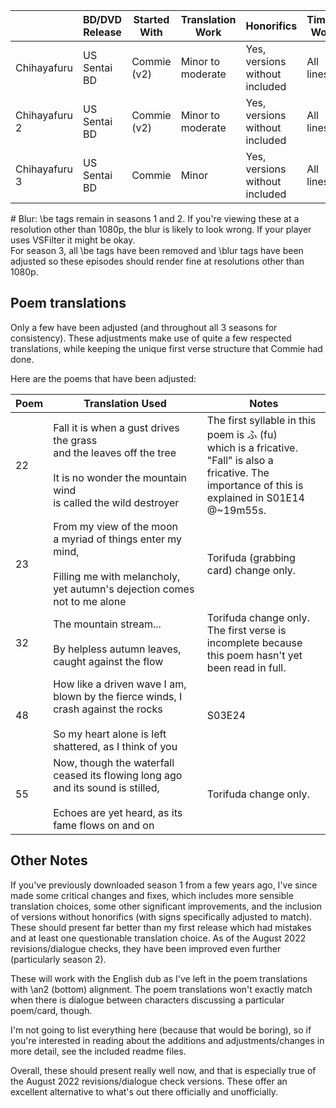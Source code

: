 ||BD/DVD Release|Started With|Translation Work|Honorifics|Timing Work|Typesetting Work|Last Modified|
|--------|--------|--------|--------|--------|--------|--------|--------|
|Chihayafuru|US Sentai BD|Commie (v2)|Minor to moderate|Yes, versions without included|All lines|Minor to moderate \#|08/2022|
|Chihayafuru 2|US Sentai BD|Commie (v2)|Minor to moderate|Yes, versions without included|All lines|Moderate \#|08/2022|
|Chihayafuru 3|US Sentai BD|Commie|Minor|Yes, versions without included|All lines|Moderate to major|01/2022|

\# Blur: \be tags remain in seasons 1 and 2. If you're viewing these at a resolution other than 1080p, the blur is likely to look wrong. If your player uses VSFilter it might be okay.<br/>For season 3, all \be tags have been removed and \blur tags have been adjusted so these episodes should render fine at resolutions other than 1080p.

## Poem translations

Only a few have been adjusted (and throughout all 3 seasons for consistency).
These adjustments make use of quite a few respected translations, while keeping the unique first verse structure that Commie had done.

Here are the poems that have been adjusted:

|Poem|Translation Used|Notes|
|--------|--------|--------|
|22|Fall it is when a gust drives the grass <br/>and the leaves off the tree<br/><br/>It is no wonder the mountain wind<br/>is called the wild destroyer|The first syllable in this poem is ふ (fu)<br/>which is a fricative. "Fall" is also a<br/>fricative. The importance of this is<br/>explained in S01E14 @~19m55s.|
|23|From my view of the moon<br/>a myriad of things enter my mind,<br/><br/>Filling me with melancholy,<br/>yet autumn's dejection comes not to me alone|Torifuda (grabbing card) change only.|
|32|The mountain stream...<br/><br/>By helpless autumn leaves, caught against the flow|Torifuda change only.<br/>The first verse is incomplete because<br/>this poem hasn't yet been read in full.|
|48|How like a driven wave I am,<br/>blown by the fierce winds, I crash against the rocks<br/><br/>So my heart alone is left shattered, as I think of you|S03E24|
|55|Now, though the waterfall ceased its flowing long ago<br/>and its sound is stilled,<br/><br/>Echoes are yet heard, as its fame flows on and on|Torifuda change only.|

## Other Notes

If you've previously downloaded season 1 from a few years ago, I've since made some critical changes and fixes, which includes more sensible translation choices, some other significant improvements, and the inclusion of versions without honorifics (with signs specifically adjusted to match). These should present far better than my first release which had mistakes and at least one questionable translation choice. As of the August 2022 revisions/dialogue checks, they have been improved even further (particularly season 2).

These will work with the English dub as I've left in the poem translations with \an2 (bottom) alignment. The poem translations won't exactly match when there is dialogue between characters discussing a particular poem/card, though.

I'm not going to list everything here (because that would be boring), so if you're interested in reading about the additions and adjustments/changes in more detail, see the included readme files.

Overall, these should present really well now, and that is especially true of the August 2022 revisions/dialogue check versions. These offer an excellent alternative to what's out there officially and unofficially.